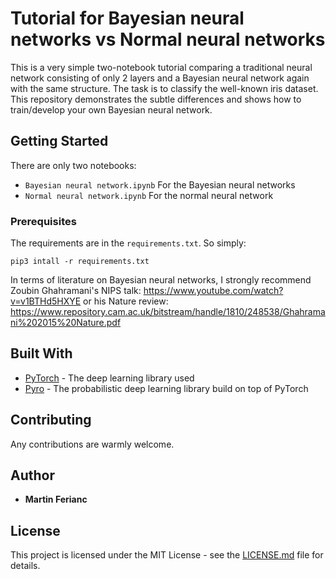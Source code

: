 # Tutorial for Bayesian neural networks vs Normal neural networks

This is a very simple two-notebook tutorial comparing a traditional neural network consisting of only 2 layers and a Bayesian neural network again with the same structure. The task is to classify the well-known iris dataset. This repository demonstrates the subtle differences and shows how to train/develop your own Bayesian neural network. 


## Getting Started

There are only two notebooks:

- `Bayesian neural network.ipynb` For the Bayesian neural networks
- `Normal neural network.ipynb` For the normal neural network

### Prerequisites

The requirements are in the `requirements.txt`. So simply: 

```
pip3 intall -r requirements.txt
```

In terms of literature on Bayesian neural networks, I strongly recommend Zoubin Ghahramani's NIPS talk: https://www.youtube.com/watch?v=v1BTHd5HXYE or his Nature review: https://www.repository.cam.ac.uk/bitstream/handle/1810/248538/Ghahramani%202015%20Nature.pdf


## Built With

* [PyTorch](https://pytorch.org/) - The deep learning library used
* [Pyro](http://docs.pyro.ai/en/0.2.1-release/index.html/) - The probabilistic deep learning library build on top of PyTorch

## Contributing

Any contributions are warmly welcome.

## Author

* **Martin Ferianc** 

## License

This project is licensed under the MIT License - see the [LICENSE.md](LICENSE.md) file for details.

